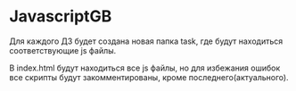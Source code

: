 # JavascriptGB

Для каждого ДЗ будет создана новая папка task, где будут находиться соответствующие js файлы.

В index.html будут находиться все js файлы, но для избежания ошибок все скрипты будут закомментированы, кроме последнего(актуального).
